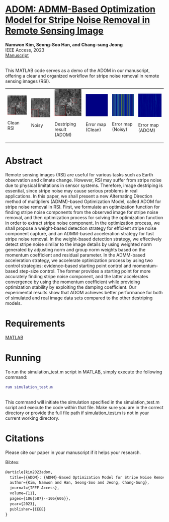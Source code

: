 # [ADOM: ADMM-Based Optimization Model for Stripe Noise Removal in Remote Sensing Image](https://ieeexplore.ieee.org/abstract/document/10262317)
**Namwon Kim, Seong-Soo Han, and Chang-sung Jeong**
<br/>
IEEE Access, 2023
<br/>
[Manuscript](https://ieeexplore.ieee.org/abstract/document/10262317)

<br/>This MATLAB code serves as a demo of the ADOM in our manuscript, offering a clear and organized workflow for stripe noise removal in remote sensing images (RSI).<br/>

<table>
  <tr>
    <td style="width: 150px;"><img src="results/clean.png" alt="Clean RSI" width="100%">
    <p>Clean RSI</p>
    </td>
    <td style="width: 150px;"><img src="results/noisy.png" alt="Noisy">
    <p>Noisy</p>
    </td>
    <td style="width: 150px;"><img src="results/adom.png" alt="Destriping result (ADOM)" width="100%">
    <p>Destriping result (ADOM)</p>
    </td>
    <td style="width: 150px;"><img src="results/errormap_clean.png" alt="Error map (Clean)" width="100%">
    <p>Error map (Clean)</p>
    </td>
    <td style="width: 150px;"><img src="results/errormap_noisy.png" alt="Error map (Noisy)" width="100%">
    <p>Error map (Noisy)</p>
    </td>
    <td style="width: 150px;"><img src="results/errormap_adom.png" alt="Error map (ADOM)" width="100%">
    <p>Error map (ADOM)</p>
    </td>
  </tr>
</table>

# Abstract
Remote sensing images (RSI) are useful for various tasks such as Earth observation and climate change. However, RSI may suffer from stripe noise due to physical limitations in sensor systems. Therefore, image destriping is essential, since stripe noise may cause serious problems in real applications. In this paper, we shall present a new Alternating Direction method of multipliers (ADMM)-based Optimization Model, called ADOM for stripe noise removal in RSI. First, we formulate an optimization function for finding stripe noise components from the observed image for stripe noise removal, and then optimization process for solving the optimization function in order to extract stripe noise component. In the optimization process, we shall propose a weight-based detection strategy for efficient stripe noise component capture, and an ADMM-based acceleration strategy for fast stripe noise removal. In the weight-based detection strategy, we effectively detect stripe noise similar to the image details by using weighted norm generated by adjusting norm and group norm weights based on the momentum coefficient and residual parameter. In the ADMM-based acceleration strategy, we accelerate optimization process by using two control strategies: evidence-based starting point control and momentum-based step-size control. The former provides a starting point for more accurately finding stripe noise component, and the latter accelerates convergence by using the momentum coefficient while providing optimization stability by exploiting the damping coefficient. Our experimental results show that ADOM achieves better performance for both of simulated and real image data sets compared to the other destriping models.


# Requirements
[MATLAB](https://www.mathworks.com/)


# Running
To run the simulation_test.m script in MATLAB, simply execute the following command:
```matlab
run simulation_test.m
```

<br/>This command will initiate the simulation specified in the simulation_test.m script and execute the code within that file. Make sure you are in the correct directory or provide the full file path if simulation_test.m is not in your current working directory.


# Citations

Please cite our paper in your manuscript if it helps your research.

Bibtex:

```latex
@article{kim2023adom,
  title={{ADOM}: {ADMM}-Based Optimization Model for Stripe Noise Removal in Remote Sensing Image},
  author={Kim, Namwon and Han, Seong-Soo and Jeong, Chang-Sung},
  journal={IEEE Access},
  volume={11},
  pages={106{587}--106{606}},
  year={2023},
  publisher={IEEE}
}
```
